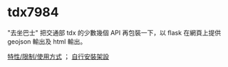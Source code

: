 # tdx7984
"去坐巴士" 把交通部 tdx 的少數幾個 API 再包裝一下，以 flask 在網頁上提供 geojson 輸出及 html 輸出。

[特性/限制/使用方式](https://newtoypia.blogspot.com/2023/10/tdx7984.html) ；
[自行安裝架設](https://newtoypia.blogspot.com/2024/07/tdx7984.html)

